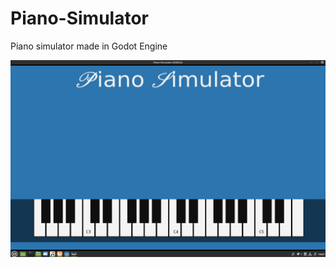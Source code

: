 # Piano-Simulator
Piano simulator made in Godot Engine

![name-of-you-image](https://raw.githubusercontent.com/syafiqqun/image-icons/main/piano%20simulator.png)
